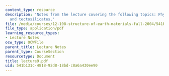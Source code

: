 ```yaml
---
content_type: resource
description: 'Notes from the lecture covering the following topics: Phyllosilicates,
  and tectosilicates.'
file: /media/courses/12-108-structure-of-earth-materials-fall-2004/541b131c481892d818bdc8a6a430ee90_lecture9.pdf
file_type: application/pdf
learning_resource_types:
- Lecture Notes
ocw_type: OCWFile
parent_title: Lecture Notes
parent_type: CourseSection
resourcetype: Document
title: lecture9.pdf
uid: 541b131c-4818-92d8-18bd-c8a6a430ee90
---
```

